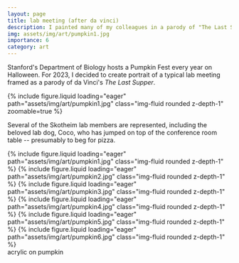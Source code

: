 ```yaml
---
layout: page
title: lab meeting (after da vinci)
description: I painted many of my colleagues in a parody of "The Last Supper"... on pumpkins.
img: assets/img/art/pumpkin1.jpg
importance: 6
category: art
---
```


Stanford's Department of Biology hosts a Pumpkin Fest every year on Halloween. For 2023, I decided to
create portrait of a typical lab meeting framed as a parody of da Vinci's _The Last Supper_.

{% include figure.liquid loading="eager" path="assets/img/art/pumpkin1.jpg" class="img-fluid rounded z-depth-1" zoomable=true %}

Several of the Skotheim lab members are represented, including the beloved lab dog, Coco, who has jumped
on top of the conference room table -- presumably to beg for pizza.

<swiper-container keyboard="true" navigation="true" pagination="true" pagination-clickable="true" pagination-dynamic-bullets="true" rewind="true">
  <swiper-slide>{% include figure.liquid loading="eager" path="assets/img/art/pumpkin1.jpg" class="img-fluid rounded z-depth-1" %}</swiper-slide>
  <swiper-slide>{% include figure.liquid loading="eager" path="assets/img/art/pumpkin2.jpg" class="img-fluid rounded z-depth-1" %}</swiper-slide>
  <swiper-slide>{% include figure.liquid loading="eager" path="assets/img/art/pumpkin3.jpg" class="img-fluid rounded z-depth-1" %}</swiper-slide>
  <swiper-slide>{% include figure.liquid loading="eager" path="assets/img/art/pumpkin4.jpg" class="img-fluid rounded z-depth-1" %}</swiper-slide>
  <swiper-slide>{% include figure.liquid loading="eager" path="assets/img/art/pumpkin5.jpg" class="img-fluid rounded z-depth-1" %}</swiper-slide>
  <swiper-slide>{% include figure.liquid loading="eager" path="assets/img/art/pumpkin6.jpg" class="img-fluid rounded z-depth-1" %}</swiper-slide>
</swiper-container>

<div class="caption">
acrylic on pumpkin
</div>
